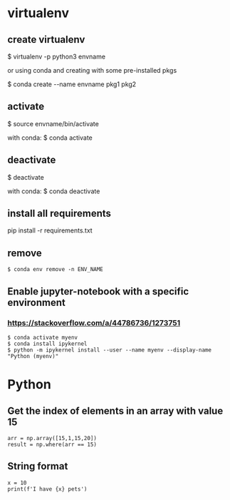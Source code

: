 # virtualenv 

## create virtualenv
$ virtualenv -p python3 envname

or using conda and creating with some pre-installed pkgs

$ conda create --name envname pkg1 pkg2 

## activate
$ source envname/bin/activate

with conda:
$ conda activate <env-name>

## deactivate
$ deactivate

with conda:
$ conda deactivate <env-name>

## install all requirements
pip install -r requirements.txt

## remove

`$ conda env remove -n ENV_NAME`

## Enable jupyter-notebook with a specific environment 
### https://stackoverflow.com/a/44786736/1273751

    $ conda activate myenv
    $ conda install ipykernel
    $ python -m ipykernel install --user --name myenv --display-name "Python (myenv)"

# Python

## Get the index of elements in an array with value 15

    arr = np.array([15,1,15,20])
    result = np.where(arr == 15)

## String format

    x = 10
    print(f'I have {x} pets')
